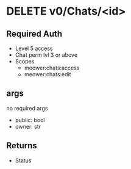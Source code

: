 # DELETE v0/Chats/\<id>

## Required Auth 

- Level 5 access
-  Chat perm lvl 3 or above
- Scopes
  -  meower:chats:access
  -  meower:chats:edit

## args
no required args

- public: bool
- owner: str
  

## Returns

- Status
 
